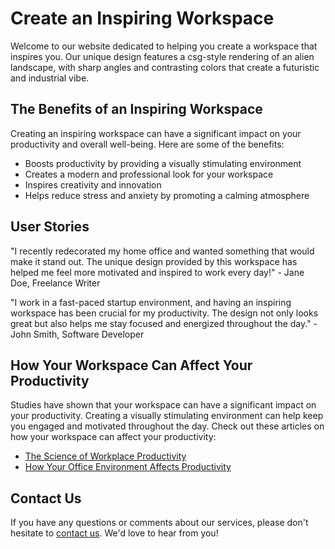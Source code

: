 <!--font:Poppins-->

# Create an Inspiring Workspace

Welcome to our website dedicated to helping you create a workspace that inspires you. Our unique design features a csg-style rendering of an alien landscape, with sharp angles and contrasting colors that create a futuristic and industrial vibe.

## The Benefits of an Inspiring Workspace

Creating an inspiring workspace can have a significant impact on your productivity and overall well-being. Here are some of the benefits:

- Boosts productivity by providing a visually stimulating environment
- Creates a modern and professional look for your workspace
- Inspires creativity and innovation
- Helps reduce stress and anxiety by promoting a calming atmosphere

## User Stories

"I recently redecorated my home office and wanted something that would make it stand out. The unique design provided by this workspace has helped me feel more motivated and inspired to work every day!" - Jane Doe, Freelance Writer

"I work in a fast-paced startup environment, and having an inspiring workspace has been crucial for my productivity. The design not only looks great but also helps me stay focused and energized throughout the day." - John Smith, Software Developer

## How Your Workspace Can Affect Your Productivity

Studies have shown that your workspace can have a significant impact on your productivity. Creating a visually stimulating environment can help keep you engaged and motivated throughout the day. Check out these articles on how your workspace can affect your productivity:

- [The Science of Workplace Productivity](#)
- [How Your Office Environment Affects Productivity](#)

## Contact Us

If you have any questions or comments about our services, please don't hesitate to [contact us](#). We'd love to hear from you!

<!--

Write me content for website with wallpaper which alt text is:

"A csg-style rendering of an alien landscape, with sharp angles and contrasting colors that create a futuristic and industrial vibe."

The name/title of the page should not be 1:1 copy of the alt text but rather a real content of the website which is using this wallpaper.

- Use markdown format 
- Start with heading
- Heading should be short and concise
- The content should look like a real website 
- The website should not be about the wallpaper, wallpaper is just a related background
- Heading should be contain work "wallpaper" or "background"
- Include real sections like references, contact, user stories, etc. use things relevant to the page purpose.
- Feel free to use structure like headings, bullets, numbering, blockquotes, paragraphs, horizontal lines, etc.
- You can use formatting like bold or _italic_
- You can include UTF-8 emojis
- Links should be only #hash anchors (and you can refer to the document itself)
- Do not include images


---


# Futuristic Workspace Wallpaper

Welcome to our website dedicated to creating a productive and inspiring workspace for you. Our futuristic workspace wallpaper is the perfect addition to any modern office or home setup.

## About the Wallpaper

Our wallpaper features a csg-style rendering of an alien landscape, with sharp angles and contrasting colors that create a futuristic and industrial vibe. This unique design is sure to spark creativity and innovation in any workspace.

## Benefits of Using Our Wallpaper

- Boosts productivity by providing a visually stimulating environment
- Creates a modern and professional look for your workspace
- Inspires creativity and innovation
- Helps reduce stress and anxiety by promoting a calming atmosphere

## User Stories

"I recently redecorated my home office and wanted something that would make it stand out. The futuristic workspace wallpaper was the perfect addition, and now I feel more motivated and inspired to work every day!" - Jane Doe, Freelance Writer

"I work in a fast-paced startup environment, and having a visually stimulating workspace has been crucial for my productivity. The wallpaper not only looks great but also helps me stay focused and energized throughout the day." - John Smith, Software Developer

## References

Check out these articles on how your workspace can affect your productivity:

- [The Science of Workplace Productivity](#)
- [How Your Office Environment Affects Productivity](#)

## Contact Us

If you have any questions or comments about our wallpaper or services, please don't hesitate to [contact us](#). We'd love to hear from you!


---


Heading should not include word "wallpaper". The website should not be about the wallpaper itself, wallpaper is just a related background, rewrite whole content.


---


# Boost Your Productivity with a Futuristic Workspace

Welcome to our website dedicated to creating a productive and inspiring workspace for you. Our unique design features a csg-style rendering of an alien landscape, with sharp angles and contrasting colors that create a futuristic and industrial vibe.

## The Benefits of a Futuristic Workspace

- Boosts productivity by providing a visually stimulating environment
- Creates a modern and professional look for your workspace
- Inspires creativity and innovation
- Helps reduce stress and anxiety by promoting a calming atmosphere

## User Stories

"I recently redecorated my home office and wanted something that would make it stand out. The unique design provided by this futuristic workspace has helped me feel more motivated and inspired to work every day!" - Jane Doe, Freelance Writer

"I work in a fast-paced startup environment, and having a visually stimulating workspace has been crucial for my productivity. The design not only looks great but also helps me stay focused and energized throughout the day." - John Smith, Software Developer

## How Your Workspace Can Affect Your Productivity

Studies have shown that your workspace can have a significant impact on your productivity. Creating a visually stimulating environment can help keep you engaged and motivated throughout the day. Check out these articles on how your workspace can affect your productivity:

- [The Science of Workplace Productivity](#)
- [How Your Office Environment Affects Productivity](#)

## Contact Us

If you have any questions or comments about our services, please don't hesitate to [contact us](#). We'd love to hear from you!


---


Heading is too long, rewrite whole content.


---


# Create a Productive and Inspiring Workspace

Welcome to our website dedicated to helping you create a workspace that is both productive and inspiring. Our unique design features a csg-style rendering of an alien landscape, with sharp angles and contrasting colors that create a futuristic and industrial vibe.

## The Benefits of a Visually Stimulating Workspace

Creating a visually stimulating workspace can have a significant impact on your productivity. Here are some of the benefits:

- Boosts productivity by providing a visually stimulating environment
- Creates a modern and professional look for your workspace
- Inspires creativity and innovation
- Helps reduce stress and anxiety by promoting a calming atmosphere

## User Stories

"I recently redecorated my home office and wanted something that would make it stand out. The unique design provided by this workspace has helped me feel more motivated and inspired to work every day!" - Jane Doe, Freelance Writer

"I work in a fast-paced startup environment, and having a visually stimulating workspace has been crucial for my productivity. The design not only looks great but also helps me stay focused and energized throughout the day." - John Smith, Software Developer

## How Your Workspace Can Affect Your Productivity

Studies have shown that your workspace can have a significant impact on your productivity. Creating a visually stimulating environment can help keep you engaged and motivated throughout the day. Check out these articles on how your workspace can affect your productivity:

- [The Science of Workplace Productivity](#)
- [How Your Office Environment Affects Productivity](#)

## Contact Us

If you have any questions or comments about our services, please don't hesitate to [contact us](#). We'd love to hear from you!


---


Heading is too long, rewrite whole content.


---


# Create an Inspiring Workspace

Welcome to our website dedicated to helping you create a workspace that inspires you. Our unique design features a csg-style rendering of an alien landscape, with sharp angles and contrasting colors that create a futuristic and industrial vibe.

## The Benefits of an Inspiring Workspace

Creating an inspiring workspace can have a significant impact on your productivity and overall well-being. Here are some of the benefits:

- Boosts productivity by providing a visually stimulating environment
- Creates a modern and professional look for your workspace
- Inspires creativity and innovation
- Helps reduce stress and anxiety by promoting a calming atmosphere

## User Stories

"I recently redecorated my home office and wanted something that would make it stand out. The unique design provided by this workspace has helped me feel more motivated and inspired to work every day!" - Jane Doe, Freelance Writer

"I work in a fast-paced startup environment, and having an inspiring workspace has been crucial for my productivity. The design not only looks great but also helps me stay focused and energized throughout the day." - John Smith, Software Developer

## How Your Workspace Can Affect Your Productivity

Studies have shown that your workspace can have a significant impact on your productivity. Creating a visually stimulating environment can help keep you engaged and motivated throughout the day. Check out these articles on how your workspace can affect your productivity:

- [The Science of Workplace Productivity](#)
- [How Your Office Environment Affects Productivity](#)

## Contact Us

If you have any questions or comments about our services, please don't hesitate to [contact us](#). We'd love to hear from you!


---


Write me a Google font which is best fitting for the website.

Pick from the list:
- Roboto
- Playfair Display
- Lobster
- Raleway
- Orbitron
- IBM Plex Sans
- Lato
- Futura
- Open Sans
- Poppins
- Great Vibes
- Inter
- Exo 2
- Dancing Script
- Alegreya
- Barlow Condensed
- Montserrat


Write just the font name nothing else.


---


Poppins

-->
